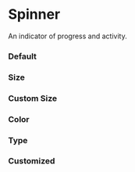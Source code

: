 # Spinner

An indicator of progress and activity.

<Playground />

<Usage />

<Api />

<GlobalConfig />

<Examples />

### Default

<Example src="examples/default" />

### Size

<Example src="examples/size" />

### Custom Size

<Example src="examples/custom-size" />

### Color

<Example src="examples/color" />

### Type

<Example src="examples/type" />

### Customized

<Example src="examples/customized" />

<LastModified />
